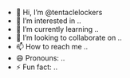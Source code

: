 - 👋 Hi, I’m @tentaclelockers
- 👀 I’m interested in ..
- 🌱 I’m currently learning ..
- 💞️ I’m looking to collaborate on ..
- 📫 How to reach me ..
- 😄 Pronouns: ..
- ⚡ Fun fact: ..

<!---
tentaclelockers/tentaclelockers is a ✨ special ✨ repository because its `README.md` (this file) appears on your GitHub profile.
You can click the Preview link to take a look at your changes.
--->
